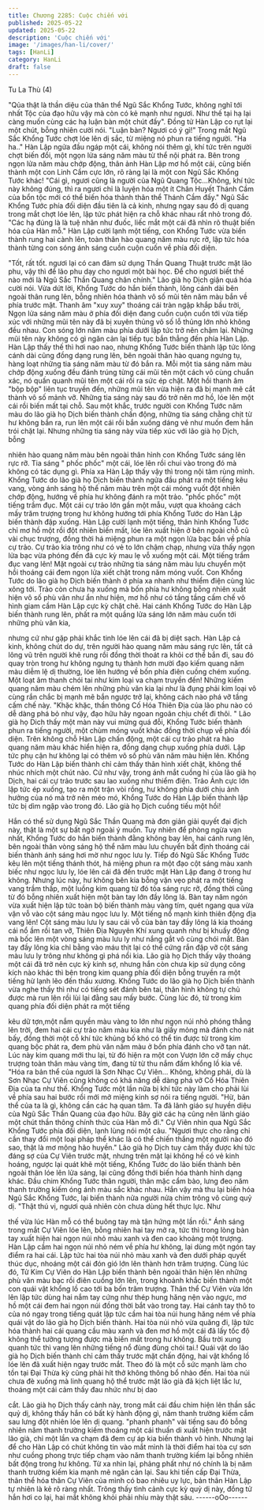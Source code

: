 ```yaml
---
title: Chương 2285: Cuộc chiến với
published: 2025-05-22
updated: 2025-05-22
description: 'Cuộc chiến với'
image: '/images/han-li/cover/'
tags: [HanLi]
category: HanLi
draft: false
---
```


Tu La Thù (4)

"Qủa thật là thần diệu của thân thể Ngũ Sắc Khổng Tước, không
nghĩ tới nhất Tộc của đạo hữu vậy mà còn có kẻ mạnh như ngươi.
Như thế tại hạ lại càng muốn cùng các hạ luận bàn một chút đấy".
Đồng tử Hàn Lập co rụt lại một chút, bỗng nhiên cười nói.
"Luận bàn? Ngươi có ý gì!" Trong mắt Ngũ Sắc Khổng Tước chợt
lóe lên dị sắc, từ miệng nó phun ra tiếng người.
"Ha ha.." Hàn Lập ngửa đầu ngáp một cái, không nói thêm gì, khí
tức trên người chợt biến đổi, một ngọn lửa sáng năm màu từ thể
nội phát ra.
Bên trong ngọn lửa năm màu chớp động, thân ảnh Hàn Lập mơ
hồ một cái, cũng biến thành một con Linh Cầm cực lớn, rõ ràng lại
là một con Ngũ Sắc Khổng Tước khác!
"Cái gì, ngươi cũng là người của Ngũ Quang Tộc…Không, khí tức
này không đúng, thì ra ngươi chỉ là luyện hóa một ít Chân Huyết
Thánh Cầm của bổn tộc mới có thể biến hóa thành thân thể
Thánh Cầm đấy." Ngũ Sắc Khổng Tước phía đối diện đầu tiên là
cả kinh, nhưng ngay sau đó dị quang trong mắt chợt lóe lên, lập
tức phát hiện ra chỗ khác nhau rất nhỏ trong đó.
"Các hạ đúng là là tuệ nhãn như đuốc, liếc mắt một cái đã nhìn rõ
thuật biến hóa của Hàn mỗ."
Hàn Lập cười lạnh một tiếng, con Khổng Tước vừa biến thành
rung hai cành lên, toàn thân hào quang năm màu rực rỡ, lập tức
hóa thành từng con sóng ánh sáng cuồn cuộn cuốn về phía đối
diện.

"Tốt, rất tốt. ngươi lại có can đảm sử dụng Thần Quang Thuật
trước mặt lão phu, vậy thì để lão phu dạy cho ngươi một bài học.
Để cho ngươi biết thế nào mới là Ngũ Sắc Thần Quang chân
chính." Lão già họ Dịch giận quá hóa cười nói.
Vừa dứt lời, Khổng Tước do hắn biến thành, lông cánh dài bên
ngoài thân rung lên, bỗng nhiên hóa thành vô số mũi tên năm
màu bắn về phía trước mặt.
Thanh âm "xuy xuy" thoáng cái tràn ngập khắp bầu trời, Ngọn lửa
sáng năm màu ở phía đối diện đang cuồn cuộn cuốn tới vừa tiếp
xúc với những mũi tên này đã bị xuyên thủng vô số lỗ thủng lớn
nhỏ không đều nhau.
Con sóng lớn năm màu phía dưới lập tức trở nên chậm lại.
Những mũi tên này không có gì ngăn cản lại tiếp tục bắn thẳng
đến phía Hàn Lập.
Hàn Lập thấy thế thì hơi nao nao, nhưng Khổng Tước biến thành
lập tức lông cánh dài cũng đồng dạng rung lên, bên ngoài thân
hào quang ngưng tụ, hàng loạt những tia sáng năm màu từ đó
bắn ra.
Mỗi một tia sáng năm màu chớp động xuống đều đánh trúng từng
cái mũi tên một cách vô cùng chuẩn xác, nó quấn quanh mũi tên
một cái rồi ra sức ép chặt.
Một hồi thanh âm "bộp bộp" liên tục truyền đến, những mũi tên
vừa hiện ra đã bị mạnh mẽ cắt thành vô số mảnh vỡ.
Những tia sáng này sau đó trở nên mơ hồ, lóe lên một cái rồi biến
mất tại chỗ.
Sau một khắc, trước người con Khổng Tước năm màu do lão già
họ Dịch biến thành chấn động, những tia sáng chằng chịt từ hư
không bắn ra, run lên một cái rồi bắn xuống dáng vẻ như muốn
đem hắn trói chặt lại.
Nhưng những tia sáng này vừa tiếp xúc với lão già họ Dịch, bỗng

nhiên hào quang năm màu bên ngoài thân hình con Khổng Tước
sáng lên rực rỡ.
Tia sáng " phốc phốc" một cái, lóe lên rồi chui vào trong đó mà
không có tác dụng gì.
Phía xa Hàn Lập thấy vậy thì trong nội tâm rùng mình.
Khổng Tước do lão già họ Dịch biến thành ngửa đầu phát ra một
tiếng kêu vang, vòng ánh sáng hộ thể năm màu trên một cái
móng vuốt đột nhiên chớp động, hướng về phía hư không đánh
ra một trảo.
"phốc phốc" một tiếng trầm đục.
Một cái cự trảo lớn gần một mẫu, vượt qua khoảng cách mấy
trăm trượng trong hư không hướng tới phía Khổng Tước do Hàn
Lập biến thành đập xuống.
Hàn Lập cười lạnh một tiếng, thân hình Khổng Tước chỉ mơ hồ
một rồi đột nhiên biến mất, lóe lên xuất hiện ở bên ngoài chỗ cũ
vài chục trượng, đồng thời há miệng phun ra một ngọn lửa bạc
bắn về phía cự trảo.
Cự trảo kia trông như có vẻ to lớn chậm chạp, nhưng vừa thấy
ngọn lửa bạc vừa phóng đến đã cực kỳ mau lẹ vỗ xuống một cái.
Một tiếng trầm đục vang lên!
Mặt ngoài cự trảo những tia sáng năm màu lưu chuyển một hồi
thoáng cái đem ngọn lửa xiết chặt trong năm móng vuốt. Con
Khổng Tước do lão già họ Dịch biến thành ở phía xa nhanh như
thiểm điện cùng lúc xông tới.
Trảo còn chưa hạ xuống mà bốn phía hư không bỗng nhiên xuất
hiện vô số phù văn như ẩn như hiện, mơ hồ như có tầng tầng
cấm chế vô hình giam cầm Hàn Lập cực kỳ chặt chẽ.
Hai cánh Khổng Tước do Hàn Lập biến thành rung lên, phất ra
một quầng lửa sáng lớn năm màu cuốn tới những phù văn kia,

nhưng cứ như gặp phải khắc tinh lóe lên cái đã bị diệt sạch.
Hàn Lập cả kinh, không chút do dự, trên người hào quang năm
màu sáng rực lên, tất cả lông vũ trên người khẽ rung rồi đồng thời
thoát ra khỏi cơ thể bắn đi, sau đó quay tròn trong hư không
ngưng tụ thành hơn mười đạo kiếm quang năm màu diễm lệ dị
thường, lóe lên hướng về bốn phía điên cuồng chém xuống.
Một loạt âm thanh chói tai như kim loại va chạm truyền đến!
Những kiếm quang năm màu chém lên những phù văn kia lại như
là đụng phải kim loại vô cùng rắn chắc bị mạnh mẽ bắn ngược trở
lại, không cách nào phá vỡ tầng cấm chế này.
"Khặc khặc, thần thông Cố Hóa Thiên Địa của lão phu nào có dễ
dàng phá bỏ như vậy, đạo hữu hãy ngoan ngoãn chịu chết đi thôi.
" Lão già họ Dich thấy một màn này vui mừng quá đỗi, Khổng
Tước biến thành phun ra tiếng người, một chùm móng vuốt khác
đồng thời chụp về phía đối diện.
Trên không chỗ Hàn Lập chấn động, một cái cự trảo phát ra hào
quang năm màu khác hiển hiện ra, đồng dạng chụp xuống phía
dưới.
Lập tức phụ cận hư không lại có thêm vô số phù văn năm màu
hiện lên.
Khổng Tước do Hàn Lập biến thành chỉ cảm thấy thân hình xiết
chặt, không thể nhúc nhích một chút nào.
Cứ như vậy, trong ánh mắt cuồng hỉ của lão già họ Dịch, hai cái
cự trảo trước sau lao xuống như thiểm điện.
Trảo Ảnh cực lớn lập tức ép xuống, tạo ra một trận vòi rồng, hư
không phía dưới chịu ảnh hưởng của nó mà trở nên méo mó,
Khổng Tước do Hàn Lập biến thành lập tức bị dìm ngập vào trong
đó.
Lão già họ Dịch cuồng tiếu một hồi!

Hắn có thể sử dụng Ngũ Sắc Thần Quang mà đơn giản giải quyết
đại địch này, thật là một sự bất ngờ ngoài ý muốn.
Tuy nhiên để phòng ngừa vạn nhất, Khổng Tước do hắn biến
thành đằng không bay lên, hai cánh rung lên, bên ngoài thân vòng
sáng hộ thể năm màu lưu chuyển bất định thoáng cái biến thành
ánh sáng hơi mờ như ngọc lưu ly.
Tiếp đó Ngũ Sắc Khổng Tước kêu lên một tiếng thánh thót, há
miệng phun ra một đạo cột sáng màu xanh biếc như ngọc lưu ly,
lóe lên cái đã đến trước mặt Hàn Lập đang ở trong hư không.
Nhưng lúc này, hư không bên kia bỗng vặn vẹo phát ra một tiếng
vang trầm thấp, một luồng kim quang từ đó tỏa sáng rực rỡ, đồng
thời cũng từ đó bỗng nhiên xuất hiện một bàn tay lớn đầy lông lá.
Bàn tay năm ngón vừa xuất hiện lập tức toàn bộ biến thành màu
vàng tím, quét ngang qua vừa vặn vỗ vào cột sáng màu ngọc lưu
ly.
Một tiếng nổ mạnh kinh thiên động địa vang lên!
Cột sáng màu lưu ly sau cái vỗ của bàn tay đầy lông lá kia thoáng
cái nổ ầm rồi tan vỡ, Thiên Địa Nguyên Khí xung quanh như bị
khuấy động mà bốc lên một vòng sáng màu lưu ly như nắng gắt
vô cùng chói mắt.
Bàn tay đầy lông kia chỉ bằng vào máu thịt lại có thể cứng rắn đập
vỡ cột sáng màu lưu ly trông như không gì phá nổi kia.
Lão già họ Dịch thấy vậy thoáng một cái đã trở nên cực kỳ kinh
sợ, nhưng hắn còn chưa kịp sử dụng công kích nào khác thì bên
trong kim quang phía đối diện bỗng truyền ra một tiếng hừ lạnh
lẽo đến thấu xương.
Khổng Tước do lão già họ Dịch biến thành vừa nghe thấy thì như
có tiếng sét đánh bên tai, thân hình không tự chủ được mà run
lên rồi lùi lại đằng sau mấy bước.
Cùng lúc đó, từ trong kim quang phía đối diện phát ra một tiếng

kêu dữ tợn,một nắm quyền màu vàng to lớn như ngọn núi nhỏ
phóng thẳng lên trời, đem hai cái cự trảo năm màu kia như là giấy
mỏng mà đánh cho nát bấy, đồng thời một cỗ khí tức khủng bố
khó có thể tin được từ trong kim quang bộc phát ra, đem phù văn
năm màu ở bốn phía đánh cho vỡ tan nát.
Lúc này kim quang mới thu lại, từ đó hiện ra một con Vượn lớn cỡ
mấy chục trượng toàn thân màu vàng tím, đang từ từ thu nắm
đấm khổng lồ kia về.
"Hóa ra bản thể của ngươi là Sơn Nhạc Cự Viên… Không, không
phải, dù là Sơn Nhạc Cự Viên cũng không có khả năng dễ dàng
phá vỡ Cố Hóa Thiên Địa của ta như thế.
Khổng Tước một lần nữa bị khí tức này làm cho phải lùi về phía
sau hai bước rồi mới mở miệng kinh sợ nói ra tiếng người.
"Hừ, bản thể của ta là gì, không cần các hạ quan tâm. Ta đã lãnh
giáo sự huyền diệu của Ngũ Sắc Thần Quang của đạo hữu. Bây
giờ các hạ cũng nên lãnh giáo một chút thần thông chính thức
của Hàn mỗ đi." Cự Viên nhìn qua Ngũ Sắc Khổng Tước phía đối
diện, lạnh lùng nói một câu.
"Ngươi thực cho rằng chỉ cần thay đổi một loại pháp thể khác là
có thể chiến thắng một người nào đó sao, thật là mơ mộng hão
huyền."
Lão già họ Dịch tuy cảm thấy được khí tức đáng sợ của Cự Viên
trước mặt, nhưng trên mặt lại không hề có vẻ kinh hoáng, ngược
lại quát khẽ một tiếng, Khổng Tước do lão biến thành bên ngoài
thân lóe lên lửa sáng, lại cũng đồng thới biến hóa thành hình dạng
khác.
Đầu chim Khổng Tước thân người, thân mặc cẩm bào, lưng đeo
năm thanh trường kiếm óng ánh màu sắc khác nhau.
Hắn vậy mà thu lại biến hóa Ngũ Sắc Khổng Tước, lại biến thành
nửa người nửa chim trông vô cùng quỷ dị.
"Thật thú vị, ngươi quả nhiên còn chưa dùng hết thực lực. Như

thế vừa lúc Hàn mỗ có thể buông tay mà tận hứng một lần rồi."
Ánh sáng trong mắt Cự Viên lóe lên, bỗng nhiên hai tay mở ra,
tức thì trong lòng bàn tay xuất hiện hai ngọn núi nhỏ màu xanh và
đen cao khoảng một trượng.
Hàn Lập cầm hai ngọn núi nhỏ ném về phía hư không, lại dùng
một ngón tay điểm ra hai cái.
Lập tức hai tòa núi nhỏ màu xanh và đen dưới pháp quyết thúc
dục, nhoáng một cái đón gió lớn lên thành hơn trăm trượng.
Cùng lúc đó, Tử Kim Cự Viên do Hàn Lập biến thành bên ngoài
thân hiện lên những phù văn màu bạc rồi điên cuồng lớn lên,
trong khoảnh khắc biến thành một con quái vật khổng lồ cao tới
ba bốn trăm trượng.
Thân thể Cự Viên vừa lớn lên lập tức dùng hai nắm tay cứng như
thép hung hăng nện vào ngực, mơ hồ một cái đem hai ngọn núi
đồng thời bắt vào trong tay.
Hai cánh tay thô to của nó ngay trong tiếng quát lập tức cầm hai
tòa núi hung hăng ném về phía quái vật do lão già họ Dịch biến
thành.
Hai tòa núi nhỏ vừa quăng đi, lập tức hóa thành hai cái quang cầu
màu xanh và đen mơ hồ một cái đã lấy tốc độ không thể tưởng
tượng được mà biến mất trong hư không.
Bầu trời xung quanh tức thì vang lên những tiếng nổ đùng đùng
chói tai.!
Quái vật do lão già họ Dịch biến thành chỉ cảm thấy trước mặt
chấn động, hai vật khổng lồ lóe lên đã xuất hiện ngay trước mắt.
Theo đó là một cỗ sức mạnh làm cho tồn tại Đại Thừa kỳ cũng
phải hít thở không thông bổ nhào đến.
Hai tòa núi chưa đè xuống mà linh quang hộ thể trước mặt lão già
đã kịch liệt lắc lư, thoáng một cái cảm thấy đau nhức như bị dao

cắt.
Lão già họ Dịch thấy cảnh này, trong mắt cái đầu chim hiện lên
thần sắc quỷ dị, không thấy hắn có bất kỳ hành động gì, năm
thanh trường kiếm cắm sau lưng đột nhiên lóe lên dị quang.
"phanh phanh" vài tiếng sau đó bỗng nhiên năm thanh trường
kiếm thoáng một cái thuấn di xuất hiện trước mặt lão già, chỉ một
lần va chạm đã đem cự áp kia biến thành vô hình.
Nhưng lại để cho Hàn Lập có chút không tin vào mắt mình là thời
điểm hai tòa cự sơn như cuồng phong trực tiếp chạm vào năm
thanh trường kiếm lại bỗng nhiên bất động trong hư không.
Từ xa nhìn lại, phảng phất như nó chính là bị năm thanh trường
kiếm kia mạnh mẽ ngăn cản lại.
Sau khi tiến cấp Đại Thừa, thân thể hóa thân Cự Viên của mình
có bao nhiêu uy lực, bản thân Hàn Lập tự nhiên là kẻ rõ ràng
nhất.
Trông thấy tình cảnh cực kỳ quỷ dị này, đồng tử hắn hơi co lại, hai
mắt không khỏi phải nhíu mày thật sâu.
------oOo------
